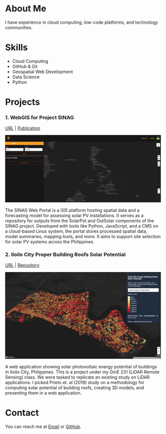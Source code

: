 # About Me
I have experience in cloud computing, low-code platforms, and technology communities.

# Skills
- Cloud Computing
- GitHub & Git
- Geospatial Web Development
- Data Science
- Python

# Projects

### 1. WebGIS for Project SINAG

[URL](https://webgis.sinag.nec.upd.edu.ph/) | 
[Publication](https://doi.org/10.5194/isprs-archives-XLVIII-4-W8-2023-107-2024)

![sinag](./docs/assets/sinag.png)

The SINAG Web Portal is a GIS platform hosting spatial data and a forecasting model for assessing solar PV installations. It serves as a repository for outputs from the SolarPot and OutSolar components of the SINAG project. Developed with tools like Python, JavaScript, and a CMS on a cloud-based Linux system, the portal stores processed spatial data, model summaries, mapping tools, and more. It aims to support site selection for solar PV systems across the Philippines.

### 2. Iloilo City Proper Building Roofs Solar Potential

[URL](https://iloilo-solar-app.netlify.app/) | 
[Repository](https://github.com/nikkopante/iloilo-solar-app)

![sinag](./docs/assets/iloilo.png)

A web application showing solar photovoltaic energy potential of buildings in Iloilo City, Philippines. This is a project under my GmE 231 (LiDAR Remote Sensing) class. We were tasked to replicate an existing study on LiDAR applications. I picked Prieto et. al (2019) study on a methodology for computing solar potential of building roofs, creating 3D models, and presenting them in a web application.

# Contact
You can reach me at [Email](cnpante@gmail.com) or [GitHub](nikkopante.github.io).